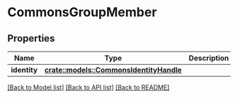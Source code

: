 # CommonsGroupMember

## Properties

Name | Type | Description | Notes
------------ | ------------- | ------------- | -------------
**identity** | [**crate::models::CommonsIdentityHandle**](CommonsIdentityHandle.md) |  | 

[[Back to Model list]](../README.md#documentation-for-models) [[Back to API list]](../README.md#documentation-for-api-endpoints) [[Back to README]](../README.md)


